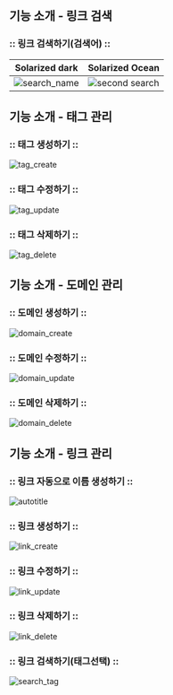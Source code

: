 
## 기능 소개 - 링크 검색
### :: 링크 검색하기(검색어) ::
Solarized dark             |  Solarized Ocean
:-------------------------:|:-------------------------:
![search_name](https://user-images.githubusercontent.com/60867063/166876082-7c5d1593-ab55-49f3-8336-2266cc635b0a.gif)   |   ![second search](https://user-images.githubusercontent.com/60867063/169701904-4f3b52a0-aedc-44be-8b57-c4103137778b.gif)








## 기능 소개 - 태그 관리
### :: 태그 생성하기 ::
![tag_create](https://user-images.githubusercontent.com/60867063/166867419-d60935ff-d039-4a20-9057-40e08ceac970.gif) 
### :: 태그 수정하기 ::
![tag_update](https://user-images.githubusercontent.com/60867063/166866973-dc5ad60c-ab29-476d-9963-24b2049f9d4b.gif)
### :: 태그 삭제하기 ::
![tag_delete](https://user-images.githubusercontent.com/60867063/166867693-1c9b59b2-8d94-4dca-9c1c-3df2f2cd0952.gif)
    
## 기능 소개 - 도메인 관리
### :: 도메인 생성하기 ::
![domain_create](https://user-images.githubusercontent.com/60867063/166867190-37ea4d82-f543-4b19-966f-a6b732628ff0.gif)
### :: 도메인 수정하기 ::
![domain_update](https://user-images.githubusercontent.com/60867063/166874717-2ca283a6-8c32-4c6a-9cf0-514655c390fa.gif)
### :: 도메인 삭제하기 ::
![domain_delete](https://user-images.githubusercontent.com/60867063/166874941-89849cf8-bd79-44fd-a713-46853ebe2fa7.gif)
    
## 기능 소개 - 링크 관리
### :: 링크 자동으로 이름 생성하기 ::
![autotitle](https://user-images.githubusercontent.com/60867063/166875761-f8c6ebf0-69ab-4ac8-9c36-144030e3b577.gif)
### :: 링크 생성하기 ::
![link_create](https://user-images.githubusercontent.com/60867063/166876018-a1b5ebcf-30c3-4ab0-838a-dc33fcfdc3b1.gif)
### :: 링크 수정하기 ::
![link_update](https://user-images.githubusercontent.com/60867063/166876047-a4e696cd-874c-47d6-bcc2-742b099e5fe3.gif)
### :: 링크 삭제하기 ::
![link_delete](https://user-images.githubusercontent.com/60867063/166876064-2bf9f07e-9bb0-4097-928c-07a2c5c568da.gif)


### :: 링크 검색하기(태그선택) ::
![search_tag](https://user-images.githubusercontent.com/60867063/166876225-c72476fd-ebe5-4ec7-af53-d8b1a7e26be3.gif)
